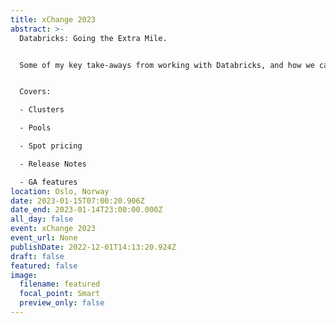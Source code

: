 ```yaml
---
title: xChange 2023
abstract: >-
  Databricks: Going the Extra Mile. 


  Some of my key take-aways from working with Databricks, and how we can ensure we go the extra mile for our clients.


  Covers:

  - Clusters

  - Pools

  - Spot pricing

  - Release Notes

  - GA features
location: Oslo, Norway
date: 2023-01-15T07:00:20.906Z
date_end: 2023-01-14T23:00:00.000Z
all_day: false
event: xChange 2023
event_url: None
publishDate: 2022-12-01T14:13:20.924Z
draft: false
featured: false
image:
  filename: featured
  focal_point: Smart
  preview_only: false
---
```

